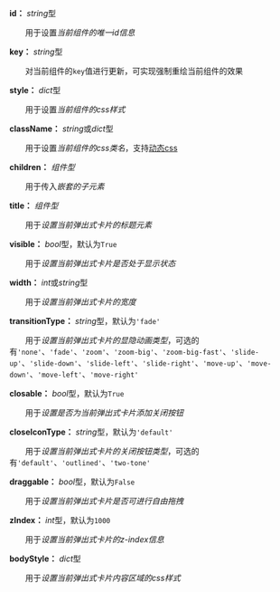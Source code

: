 **id：** *string*型

　　用于设置*当前组件的唯一id信息*

**key：** *string*型

　　对当前组件的`key`值进行更新，可实现强制重绘当前组件的效果

**style：** *dict*型

　　用于设置*当前组件的css样式*

**className：** *string*或*dict*型

　　用于设置*当前组件的css类名*，支持[动态css](/advanced-classname)

**children：** *组件型*

　　用于传入*嵌套的子元素*

**title：** *组件型*

　　用于*设置当前弹出式卡片的标题元素*

**visible：** *bool*型，默认为`True`

　　用于*设置当前弹出式卡片是否处于显示状态*

**width：** *int*或*string*型

　　用于*设置当前弹出式卡片的宽度*

**transitionType：** *string*型，默认为`'fade'`

　　用于*设置当前弹出式卡片的显隐动画类型*，可选的有`'none'`、`'fade'`、`'zoom'`、`'zoom-big'`、`'zoom-big-fast'`、`'slide-up'`、`'slide-down'`、`'slide-left'`、`'slide-right'`、`'move-up'`、`'move-down'`、`'move-left'`、`'move-right'`

**closable：** *bool*型，默认为`True`

　　用于*设置是否为当前弹出式卡片添加关闭按钮*

**closeIconType：** *string*型，默认为`'default'`

　　用于*设置当前弹出式卡片的关闭按钮类型*，可选的有`'default'`、`'outlined'`、`'two-tone'`

**draggable：** *bool*型，默认为`False`

　　用于*设置当前弹出式卡片是否可进行自由拖拽*

**zIndex：** *int*型，默认为`1000`

　　用于*设置当前弹出式卡片的z-index信息*

**bodyStyle：** *dict*型

　　用于*设置当前弹出式卡片内容区域的css样式*



